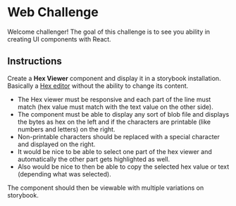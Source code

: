 # Web Challenge

Welcome challenger!
The goal of this challenge is to see you ability in creating UI components with React.

## Instructions

Create a **Hex Viewer** component and display it in a storybook installation.
Basically a [Hex editor](https://en.wikipedia.org/wiki/Hex_editor) without the ability to change its content.

- The Hex viewer must be responsive and each part of the line must match (hex value must match with the text value on the other side).
- The component must be able to display any sort of blob file and displays the bytes as hex on the left and if the
  characters are printable (like numbers and letters) on the right.
- Non-printable characters should be replaced with a special character and displayed on the right.
- It would be nice to be able to select one part of the hex viewer and automatically the other part gets highlighted as well.
- Also would be nice to then be able to copy the selected hex value or text (depending what was selected).

The component should then be viewable with multiple variations on storybook.